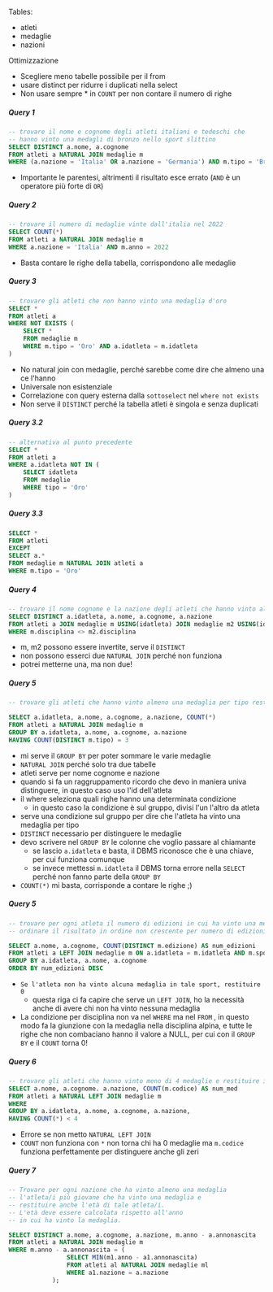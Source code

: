 Tables:
- atleti
- medaglie
- nazioni

Ottimizzazione
- Scegliere meno tabelle possibile per il from
- usare distinct per ridurre i duplicati nella select
- Non usare sempre * in `COUNT` per non contare il numero di righe
##### Query 1
```sql
-- trovare il nome e cognome degli atleti italiani e tedeschi che 
-- hanno vinto una medagli di bronzo nello sport slittino
SELECT DISTINCT a.nome, a.cognome
FROM atleti a NATURAL JOIN medaglie m
WHERE (a.nazione = 'Italia' OR a.nazione = 'Germania') AND m.tipo = 'Bronzo' AND m.sport = 'Slittino'
```

- Importante le parentesi, altrimenti il risultato esce errato (`AND` è un operatore più forte di `OR`)

##### Query 2
```sql
-- trovare il numero di medaglie vinte dall'italia nel 2022
SELECT COUNT(*)
FROM atleti a NATURAL JOIN medaglie m 
WHERE a.nazione = 'Italia' AND m.anno = 2022
```

- Basta contare le righe della tabella, corrispondono alle medaglie

##### Query 3
```sql
-- trovare gli atleti che non hanno vinto una medaglia d'oro
SELECT *
FROM atleti a 
WHERE NOT EXISTS (
	SELECT *
	FROM medaglie m
	WHERE m.tipo = 'Oro' AND a.idatleta = m.idatleta
)
```

- No natural join con medaglie, perché sarebbe come dire che almeno una ce l'hanno
- Universale non esistenziale
- Correlazione con query esterna dalla `sottoselect`  nel `where not exists`
- Non serve il `DISTINCT` perché la tabella atleti è singola e senza duplicati

##### Query 3.2
```sql
-- alternativa al punto precedente
SELECT *
FROM atleti a
WHERE a.idatleta NOT IN (
	SELECT idatleta
	FROM medaglie
	WHERE tipo = 'Oro'
)
```

##### Query 3.3
```sql
SELECT *
FROM atleti
EXCEPT
SELECT a.*
FROM medaglie m NATURAL JOIN atleti a 
WHERE m.tipo = 'Oro'
```

##### Query 4
```sql
-- trovare il nome cognome e la nazione degli atleti che hanno vinto almeno due medaglie in discipline differenti
SELECT DISTINCT a.idatleta, a.nome, a.cognome, a.nazione
FROM atleti a JOIN medaglie m USING(idatleta) JOIN medaglie m2 USING(idatleta)
WHERE m.disciplina <> m2.disciplina
```

- m, m2 possono essere invertite, serve il `DISTINCT` 
- non possono esserci due `NATURAL JOIN` perché non funziona
- potrei metterne una, ma non due!

##### Query 5
```sql
-- trovare gli atleti che hanno vinto almeno una medaglia per tipo restituire il nome, cognome, la nazione e il numero di medaglie totale vinte.

SELECT a.idatleta, a.nome, a.cognome, a.nazione, COUNT(*)
FROM atleti a NATURAL JOIN medaglie m 
GROUP BY a.idatleta, a.nome, a.cognome, a.nazione
HAVING COUNT(DISTINCT m.tipo) = 3
```

- mi serve il `GROUP BY` per poter sommare le varie medaglie
- `NATURAL JOIN` perché solo tra due tabelle
- atleti serve per nome cognome e nazione
- quando si fa un raggruppamento ricordo che devo in maniera univa distinguere, in questo caso uso l'id dell'atleta
- il where seleziona quali righe hanno una determinata condizione
	- in questo caso la condizione è sul gruppo, divisi l'un l'altro da atleta
- serve una condizione sul gruppo per dire che l'atleta ha vinto una medaglia per tipo
- `DISTINCT` necessario per distinguere le medaglie
- devo scrivere nel `GROUP BY` le colonne che voglio passare al chiamante
	- se lascio `a.idatleta` e basta, il DBMS riconosce che è una chiave, per cui funziona comunque
	- se invece mettessi `m.idatleta` il DBMS torna errore nella `SELECT` perché non fanno parte della `GROUP BY`
- `COUNT(*)` mi basta, corrisponde a contare le righe ;)

##### Query 5
```sql
-- trovare per ogni atleta il numero di edizioni in cui ha vinto una medaglia nello sport sci alpino e restituire anche il nome e il cognome dell'atleta. Se l'atleta non ha vinto alcuna medaglia in tale sport, restituire 0 per quell'atleta
-- ordinare il risultato in ordine non crescente per numero di edizioni

SELECT a.nome, a.cognome, COUNT(DISTINCT m.edizione) AS num_edizioni
FROM atleti a LEFT JOIN medaglie m ON a.idatleta = m.idatleta AND m.sport = 'Sci Alpino'
GROUP BY a.idatleta, a.nome, a.cognome
ORDER BY num_edizioni DESC
```

- `Se l'atleta non ha vinto alcuna medaglia in tale sport, restituire 0`
	- questa riga ci fa capire che serve un `LEFT JOIN`, ho la necessità anche di avere chi non ha vinto nessuna medaglia
-  La condizione per disciplina non va nel `WHERE` ma nel `FROM` , in questo modo fa la giunzione con la medaglia nella disciplina alpina, e tutte le righe che non combaciano hanno il valore a NULL, per cui con il `GROUP BY` e il `COUNT` torna 0!

##### Query 6
```sql
-- trovare gli atleti che hanno vinto meno di 4 medaglie e restituire il nome, cognome e la nazione e il numero di medaglie vinte
SELECT a.nome, a.cognome. a.nazione, COUNT(m.codice) AS num_med
FROM atleti a NATURAL LEFT JOIN medaglie m
WHERE
GROUP BY a.idatleta, a.nome, a.cognome, a.nazione, 
HAVING COUNT(*) < 4
```

- Errore se non metto `NATURAL LEFT JOIN`
- `COUNT` non funziona con `*` non torna chi ha 0 medaglie ma `m.codice` funziona perfettamente per distinguere anche gli zeri

##### Query 7
```sql
-- Trovare per ogni nazione che ha vinto almeno una medaglia
-- l'atleta/i più giovane che ha vinto una medaglia e 
-- restituire anche l'età di tale atleta/i.
-- L'età deve essere calcolata rispetto all'anno 
-- in cui ha vinto la medaglia.

SELECT DISTINCT a.nome, a.cognome, a.nazione, m.anno - a.annonascita
FROM atleti a NATURAL JOIN medaglie m
WHERE m.anno - a.annonascita = (
				SELECT MIN(m1.anno - a1.annonascita)
				FROM atleti al NATURAL JOIN medaglie ml
				WHERE a1.nazione = a.nazione
			);
```